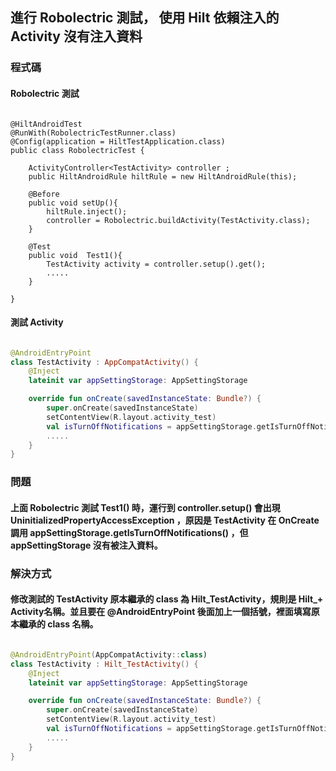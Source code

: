## 進行 Robolectric 測試， 使用 Hilt 依賴注入的 Activity 沒有注入資料

### 程式碼

#### Robolectric 測試

```java=

@HiltAndroidTest
@RunWith(RobolectricTestRunner.class)
@Config(application = HiltTestApplication.class)
public class RobolectricTest {

    ActivityController<TestActivity> controller ;
    public HiltAndroidRule hiltRule = new HiltAndroidRule(this);

    @Before
    public void setUp(){
        hiltRule.inject();
        controller = Robolectric.buildActivity(TestActivity.class);
    }

    @Test
    public void  Test1(){
        TestActivity activity = controller.setup().get();
        .....  
    }

}

```

#### 測試 Activity

```kotlin =

@AndroidEntryPoint
class TestActivity : AppCompatActivity() {
    @Inject
    lateinit var appSettingStorage: AppSettingStorage

    override fun onCreate(savedInstanceState: Bundle?) {
        super.onCreate(savedInstanceState)
        setContentView(R.layout.activity_test)
        val isTurnOffNotifications = appSettingStorage.getIsTurnOffNotifications()
        .....   
    }
}


```

### 問題

#### 上面 Robolectric 測試 Test1() 時，運行到 controller.setup() 會出現 UninitializedPropertyAccessException ，原因是 TestActivity 在 OnCreate 調用 appSettingStorage.getIsTurnOffNotifications() ，但 appSettingStorage 沒有被注入資料。


### 解決方式

#### 修改測試的 TestActivity 原本繼承的 class 為 Hilt_TestActivity，規則是  Hilt_+ Activity名稱。並且要在 @AndroidEntryPoint 後面加上一個括號，裡面填寫原本繼承的 class 名稱。


```kotlin =

@AndroidEntryPoint(AppCompatActivity::class)
class TestActivity : Hilt_TestActivity() {
    @Inject
    lateinit var appSettingStorage: AppSettingStorage

    override fun onCreate(savedInstanceState: Bundle?) {
        super.onCreate(savedInstanceState)
        setContentView(R.layout.activity_test)
        val isTurnOffNotifications = appSettingStorage.getIsTurnOffNotifications()
        .....   
    }
}

```